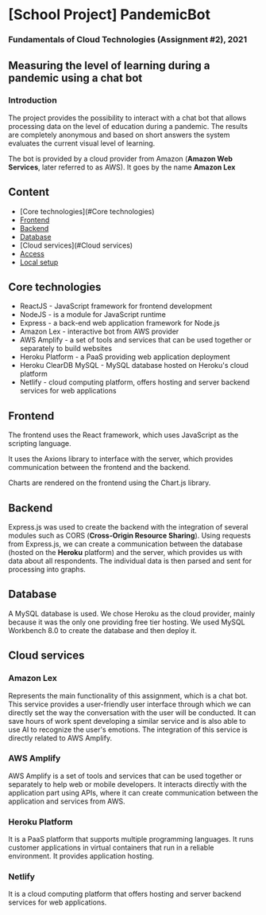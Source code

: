# [School Project] PandemicBot

### Fundamentals of Cloud Technologies (Assignment #2), 2021
  

## Measuring the level of learning during a pandemic using a chat bot

### Introduction

The project provides the possibility to interact with a chat bot that allows processing data on the level of education during a pandemic. The results are completely anonymous and based on short answers the system evaluates the current visual level of learning.

The bot is provided by a cloud provider from Amazon (__Amazon Web Services__, later referred to as AWS). It goes by the name __Amazon Lex__



## Content

* [Core technologies](#Core technologies)
* [Frontend](#Backend)
* [Backend](#backend)
* [Database](#Database)
* [Cloud services](#Cloud services)
* [Access](#Access)
* [Local setup](#setup)

  
## Core technologies
- ReactJS - JavaScript framework for frontend development
- NodeJS - is a module for JavaScript runtime
- Express - a back-end web application framework for Node.js
- Amazon Lex - interactive bot from AWS provider
- AWS Amplify - a set of tools and services that can be used together or separately to build websites
- Heroku Platform - a PaaS providing web application deployment
- Heroku ClearDB MySQL - MySQL database hosted on Heroku's cloud platform
- Netlify - cloud computing platform, offers hosting and server backend services for web applications

## Frontend
The frontend uses the React framework, which uses JavaScript as the scripting language.

It uses the Axions library to interface with the server, which provides communication between the frontend and the backend.

Charts are rendered on the frontend using the Chart.js library.

  

## Backend

Express.js was used to create the backend with the integration of several modules such as CORS (__Cross-Origin Resource Sharing__). Using requests from Express.js, we can create a communication between the database (hosted on the __Heroku__ platform) and the server, which provides us with data about all respondents. The individual data is then parsed and sent for processing into graphs.

  

## Database
A MySQL database is used. We chose Heroku as the cloud provider, mainly because it was the only one providing free tier hosting. We used MySQL Workbench 8.0 to create the database and then deploy it.

  

## Cloud services

### Amazon Lex
Represents the main functionality of this assignment, which is a chat bot. This service provides a user-friendly user interface through which we can directly set the way the conversation with the user will be conducted. It can save hours of work spent developing a similar service and is also able to use AI to recognize the user's emotions. The integration of this service is directly related to AWS Amplify.

### AWS Amplify
AWS Amplify is a set of tools and services that can be used together or separately to help web or mobile developers. It interacts directly with the application part using APIs, where it can create communication between the application and services from AWS.

### Heroku Platform
It is a PaaS platform that supports multiple programming languages. It runs customer applications in virtual containers that run in a reliable environment. It provides application hosting.

### Netlify
It is a cloud computing platform that offers hosting and server backend services for web applications.
